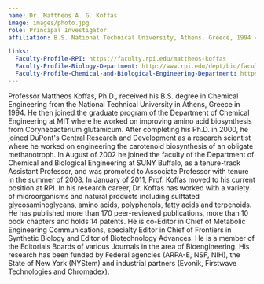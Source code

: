 ```yaml
---
name: Dr. Mattheos A. G. Koffas
image: images/photo.jpg
role: Principal Investigator
affiliation: B.S. National Technical University, Athens, Greece, 1994 <br> Ph.D. Massachusetts Institute of Technology, 2000

links:
  Faculty-Profile-RPI: https://faculty.rpi.edu/mattheos-koffas
  Faculty-Profile-Biology-Department: http://www.rpi.edu/dept/bio/faculty/profiles/koffas.html
  Faculty-Profile-Chemical-and-Biological-Engineering-Department: https://cbe.rpi.edu/people
---
```


Professor Mattheos Koffas, Ph.D., received his B.S. degree in Chemical Engineering from the National Technical University in Athens, Greece in 1994. He then joined the graduate program of the Department of Chemical Engineering at MIT where he worked on improving amino acid biosynthesis from Corynebacterium glutamicum. After completing his Ph.D. in 2000, he joined DuPont's Central Research and Development as a research scientist where he worked on engineering the carotenoid biosynthesis of an obligate methanotroph. In August of 2002 he joined the faculty of the Department of Chemical and Biological Engineering at SUNY Buffalo, as a tenure-track Assistant Professor, and was promoted to Associate Professor with tenure in the summer of 2008. In January of 2011, Prof. Koffas moved to his current position at RPI. In his research career, Dr. Koffas has worked with a variety of microorganisms and natural products including sulftated glycosaminoglycans, amino acids, polyphenols, fatty acids and terpenoids. He has published more than 170 peer-reviewed publications, more than 10 book chapters and holds 14 patents. He is co-Editor in Chief of Metabolic Engineering Communications, specialty Editor in Chief of Frontiers in Synthetic Biology and Editor of Biotechnology Advances. He is a member of the Editorials Boards of various Journals in the area of Bioengineering. His research has been funded by Federal agencies (ARPA-E, NSF, NIH), the State of New York (NYStem) and industrial partners (Evonik, Firstwave Technologies and Chromadex).
